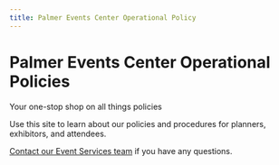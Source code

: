 ```yaml
---
title: Palmer Events Center Operational Policy
---
```


# Palmer Events Center Operational Policies

Your one-stop shop on all things policies

Use this site to learn about our policies and procedures for planners, exhibitors, and attendees.

[Contact our Event Services team](https://www.palmereventscenter.com/contact-event-services/) if you have any questions.

